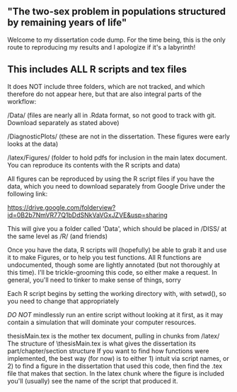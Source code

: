 "The two-sex problem in populations structured by remaining years of life" 
----------------------------------------------------------------
Welcome to my dissertation code dump.
For the time being, this is the only route to reproducing my results and I apologize if it's a labyrinth!

This includes ALL R scripts and tex files
----------------------------------------------------------------
It does NOT include three folders, which are not tracked, and which therefore do not appear here, but that 
are also integral parts of the workflow:

/Data/             (files are nearly all in .Rdata format, so not good to track with git. Download separately as stated above)

/DiagnosticPlots/  (these are not in the dissertation. These figures were early looks at the data)

/latex/Figures/    (folder to hold pdfs for inclusion in the main latex document. You can reproduce 
                    its contents with the R scripts and data)
                    
All figures can be reproduced by using the R script files if you have the data, 
which you need to download separately from Google Drive under the following link:

https://drive.google.com/folderview?id=0B2b7NmVR77Q1bDdSNkVaVGxJZVE&usp=sharing

This will give you a folder called 'Data', which should be placed in /DISS/ 
at the same level as /R/  (and friends)

Once you have the data, R scripts will (hopefully) be able to grab it and use it to make
Figures, or to help you test functions.
All R functions are undocumented, though some are lightly annotated (but not thoroughly at this time). 
I'll be trickle-grooming this code, so either make a request. 
In general, you'll need to tinker to make sense of things, sorry

Each R script begins by setting the working directory with, with setwd(), 
so you need to change that appropriately

*DO NOT* mindlessly run an entire script without looking at it first, as it may contain a simulation
that will dominate your computer resources.

thesisMain.tex is the mother tex document, pulling in chunks from /latex/ 
The structure of \thesisMain.tex is what gives the dissertation its part/chapter/section structure
If you want to find how functions were implemented, the best way (for now) is to either 1) intuit via
script names, or 2) to find a figure in the dissertation that used this code, then find the .tex file that
makes that section. In the latex chunk where the figure is included you'll (usually) see the name of the script
that produced it.




